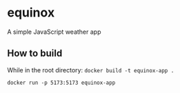 # equinox
A simple JavaScript weather app

## How to build
While in the root directory:
```docker build -t equinox-app .```

```docker run -p 5173:5173 equinox-app```